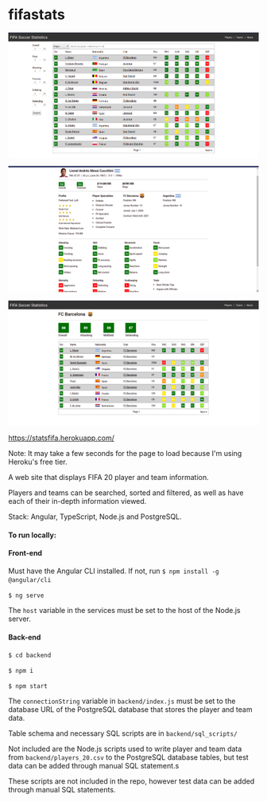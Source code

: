 # fifastats

![players](players.png)

![player](player.png)

![team](team.png)

https://statsfifa.herokuapp.com/

Note: It may take a few seconds for the page to load because I'm using Heroku's free tier.

A web site that displays FIFA 20 player and team information.

Players and teams can be searched, sorted and filtered, as well as have each of their in-depth information viewed.

Stack: Angular, TypeScript, Node.js and PostgreSQL.

#### To run locally:

#### Front-end
Must have the Angular CLI installed. If not, run ```$ npm install -g @angular/cli```

 ```$ ng serve```

The ```host``` variable in the services must be set to the host of the Node.js server.

 #### Back-end
 ```$ cd backend```

 ```$ npm i```

 ```$ npm start```

The ```connectionString``` variable in ```backend/index.js``` must be set to the database URL of the PostgreSQL database that stores the player and team data.

Table schema and necessary SQL scripts are in ```backend/sql_scripts/```

Not included are the Node.js scripts used to write player and team data from ```backend/players_20.csv``` to the PostgreSQL database tables, but test data can be added through manual SQL statement.s

These scripts are not included in the repo, however test data can be added through manual SQL statements.
